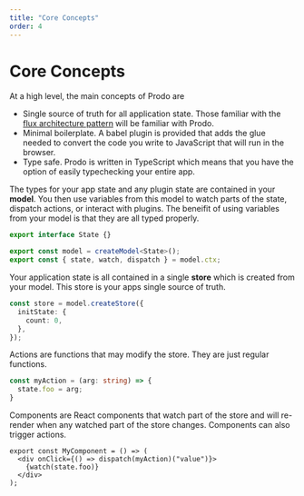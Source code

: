 ```yaml
---
title: "Core Concepts"
order: 4
---
```


# Core Concepts

At a high level, the main concepts of Prodo are

- Single source of truth for all application state. Those familiar with the
  [flux architecture pattern](https://facebook.github.io/flux/) will be familiar
  with Prodo.
- Minimal boilerplate. A babel plugin is provided that adds the glue needed to
  convert the code you write to JavaScript that will run in the browser.
- Type safe. Prodo is written in TypeScript which means that you have the option
  of easily typechecking your entire app.
  
The types for your app state and any plugin state are contained in your
**model**. You then use variables from this model to watch parts of the state,
dispatch actions, or interact with plugins. The beneifit of using variables from
your model is that they are all typed properly.

```ts
export interface State {}

export const model = createModel<State>();
export const { state, watch, dispatch } = model.ctx;
```

Your application state is all contained in a single **store** which is created
from your model. This store is your apps single source of truth.

```ts
const store = model.createStore({
  initState: {
    count: 0,
  },
});
```

Actions are functions that may modify the store. They are just regular
functions.

```ts
const myAction = (arg: string) => {
  state.foo = arg;
}
```

Components are React components that watch part of the store and will re-render
when any watched part of the store changes. Components can also trigger actions.

```tsx
export const MyComponent = () => (
  <div onClick={() => dispatch(myAction)("value")}>
    {watch(state.foo)}
  </div>
);
```

